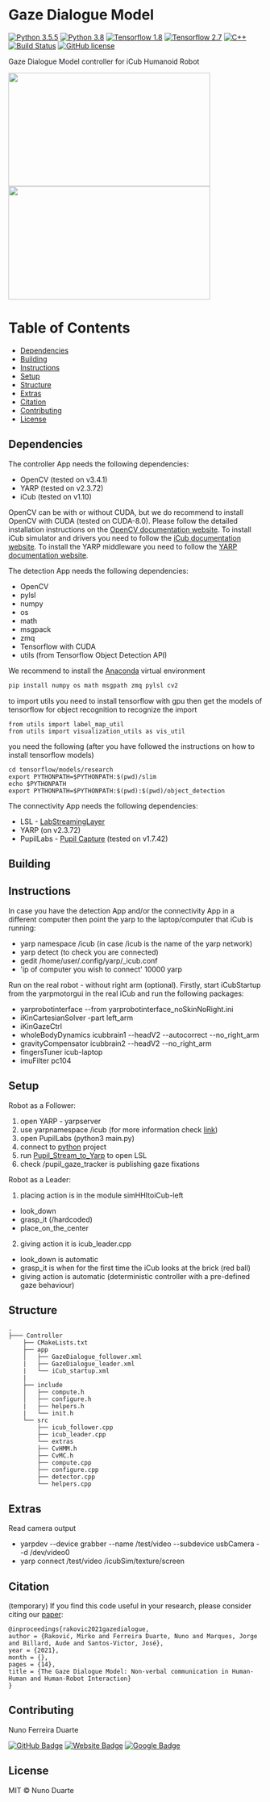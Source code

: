 # Gaze Dialogue Model
[![Python 3.5.5](https://img.shields.io/badge/python-3.5.5-blue.svg)](https://github.com/NunoDuarte/GazeDialogue/tree/master/detection)
[![Python 3.8](https://img.shields.io/badge/python-3.8.12-blue.svg)](https://github.com/NunoDuarte/GazeDialogue/tree/master/detection)
[![Tensorflow 1.8](https://img.shields.io/badge/tensorflow-v1.8-orange?style=flat&logo=app)](https://github.com/NunoDuarte/GazeDialogue/tree/master/detection)
[![Tensorflow 2.7](https://img.shields.io/badge/tensorflow-v2.7-orange?style=flat&logo=app)](https://github.com/NunoDuarte/GazeDialogue/tree/master/detection)
[![C++](https://img.shields.io/badge/cpp-5.5.0-blue?logo=cplusplus)](https://github.com/NunoDuarte/GazeDialogue/tree/master/controller)
[![Build Status](https://travis-ci.com/NunoDuarte/GazeDialogue.svg?token=dpExjnDjRy1sV64P2psP&branch=master)](https://travis-ci.com/NunoDuarte/GazeDialogue)
[![GitHub license](https://img.shields.io/github/license/Naereen/StrapDown.js.svg)](https://github.com/Naereen/StrapDown.js/blob/master/LICENSE)

Gaze Dialogue Model controller for iCub Humanoid Robot 

<img src="doc/gif_g.gif" width="400" height="225" /> <img src="doc/gif_f.gif" width="400" height="225" />

# Table of Contents

- [Dependencies](#dependencies)
- [Building](#building)
- [Instructions](#instructions)
- [Setup](#setup)
- [Structure](#structure)
- [Extras](#extras)
- [Citation](#citation)
- [Contributing](#contributing)
- [License](#license)

## Dependencies
The controller App needs the following dependencies:
- OpenCV (tested on v3.4.1)
- YARP  (tested on v2.3.72)
- iCub (tested on v1.10)

OpenCV can be with or without CUDA, but we do recommend to install OpenCV with CUDA (tested on CUDA-8.0). Please follow the detailed installation instructions on the [OpenCV documentation website](https://docs.opencv.org/4.5.2/d7/d9f/tutorial_linux_install.html). To install iCub simulator and drivers you need to follow the [iCub documentation website](https://icub-tech-iit.github.io/documentation/sw_installation/). To install the YARP middleware you need to follow the [YARP documentation website](https://www.yarp.it/latest/install_yarp_linux.html).

The detection App needs the following dependencies:
- OpenCV 
- pylsl
- numpy
- os
- math
- msgpack
- zmq
- Tensorflow with CUDA
- utils (from Tensorflow Object Detection API)

We recommend to install the [Anaconda](https://docs.anaconda.com/anaconda/install/linux/) virtual environment  
```bash
pip install numpy os math msgpath zmq pylsl cv2
```
to import utils you need to install tensorflow with gpu then get the models of tensorflow for object recognition to recognize the import 
```
from utils import label_map_util
from utils import visualization_utils as vis_util
```
you need the following (after you have followed the instructions on how to install tensorflow models)
``` 
cd tensorflow/models/research
export PYTHONPATH=$PYTHONPATH:$(pwd)/slim
echo $PYTHONPATH 
export PYTHONPATH=$PYTHONPATH:$(pwd):$(pwd)/object_detection 
```
The connectivity App needs the following dependencies:
- LSL - [LabStreamingLayer](https://github.com/sccn/labstreaminglayer) 
- YARP  (on v2.3.72)
- PupilLabs - [Pupil Capture](https://github.com/pupil-labs/pupil) (tested on v1.7.42)

## Building

## Instructions
In case you have the detection App and/or the connectivity App in a different computer then point the yarp to the laptop/computer that iCub is running:
- yarp namespace /icub (in case /icub is the name of the yarp network)
- yarp detect (to check you are connected)
- gedit /home/user/.config/yarp/_icub.conf
- 'ip of computer you wish to connect' 10000 yarp 

Run on the real robot - without right arm (optional). Firstly, start iCubStartup from the yarpmotorgui in the real iCub and run the following packages:
- yarprobotinterface --from yarprobotinterface_noSkinNoRight.ini
- iKinCartesianSolver -part left_arm
- iKinGazeCtrl 
- wholeBodyDynamics     icubbrain1   --headV2 --autocorrect --no_right_arm
- gravityCompensator    icubbrain2   --headV2 --no_right_arm
- fingersTuner          icub-laptop
- imuFilter             pc104

## Setup
Robot as a Follower:
1. open YARP - yarpserver 
2. use yarpnamespace /icub (for more information check [link](https://github.com/NunoDuarte/gazePupil_iCub#run-yarp-from-a-different-computer))
3. open PupilLabs (python3 main.py)
4. connect to [python](https://github.com/NunoDuarte/gazePupil_iCub/tree/master/python) project 
5. run [Pupil_Stream_to_Yarp](https://github.com/NunoDuarte/armCoupling_iCub/blob/master/lsl/pupil/README.md) to open LSL 
6. check /pupil_gaze_tracker is publishing gaze fixations 

Robot as a Leader:
1. placing action is in the module simHHItoiCub-left 
- look_down
- grasp_it (/hardcoded)
- place_on_the_center
2. giving action it is icub_leader.cpp
- look_down is automatic
- grasp_it is when for the first time the iCub looks at the brick (red ball)
- giving action is automatic (deterministic controller with a pre-defined gaze behaviour)

## Structure
``` text
.
├─── Controller
	├── CMakeLists.txt
	├── app
	│   ├── GazeDialogue_follower.xml
	|   ├── GazeDialogue_leader.xml
	|   └── iCub_startup.xml
	|   
	├── include
	│   ├── compute.h
	│   ├── configure.h
	|   ├── helpers.h
	|   └── init.h
	└── src
	    ├── icub_follower.cpp
	    ├── icub_leader.cpp
	    └── extras
		├── CvHMM.h
		├── CvMC.h
		├── compute.cpp
		├── configure.cpp
		├── detector.cpp
		└── helpers.cpp

```

## Extras
Read camera output
- yarpdev --device grabber --name /test/video --subdevice usbCamera --d /dev/video0
- yarp connect /test/video /icubSim/texture/screen

## Citation 
(temporary)
If you find this code useful in your research, please consider citing our [paper](https://www.researchgate.net/publication/326346431_The_Gaze_Dialogue_Model_Non-verbal_communication_in_Human-Human_and_Human-Robot_Interaction):

    @inproceedings{rakovic2021gazedialogue,
	author = {Raković, Mirko and Ferreira Duarte, Nuno and Marques, Jorge and Billard, Aude and Santos-Victor, José},
	year = {2021},
	month = {},
	pages = {14},
	title = {The Gaze Dialogue Model: Non-verbal communication in Human-Human and Human-Robot Interaction}
	}

## Contributing

Nuno Ferreira Duarte

[![GitHub Badge](https://img.shields.io/badge/GitHub-100000?style=for-the-badge&logo=github&logoColor=white)](https://github.com/NunoDuarte)
[![Website Badge](https://camo.githubusercontent.com/42acc7ee3a18313a065e672e0835729edf3361dedb045d6c3cf8821fe30a1c2d/68747470733a2f2f696d672e736869656c64732e696f2f7374617469632f76313f7374796c653d666f722d7468652d6261646765266d6573736167653d47697426636f6c6f723d463035303332266c6f676f3d476974266c6f676f436f6c6f723d464646464646266c6162656c3d)](https://nunoduarte.github.io/)
[![Google Badge](https://camo.githubusercontent.com/19402432392aa6c26fb154d597e9d809a69e7b6661219a70c732f60c8ccf87c6/68747470733a2f2f696d672e736869656c64732e696f2f7374617469632f76313f7374796c653d666f722d7468652d6261646765266d6573736167653d476f6f676c652b5363686f6c617226636f6c6f723d343238354634266c6f676f3d476f6f676c652b5363686f6c6172266c6f676f436f6c6f723d464646464646266c6162656c3d)](https://scholar.google.ch/citations?user=HA_f9qsAAAAJ&hl=en)

## License

MIT © Nuno Duarte

